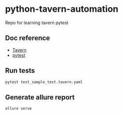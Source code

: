 # python-tavern-automation
Repo for learning tavern pytest

## Doc reference

- [Tavern](https://tavern.readthedocs.io/en/latest/)
- [pytest](https://docs.pytest.org/en/7.1.x/)

## Run tests

```bash
pytest test_sample_test.tavern.yaml
```

## Generate allure report

```bash
allure serve
```
